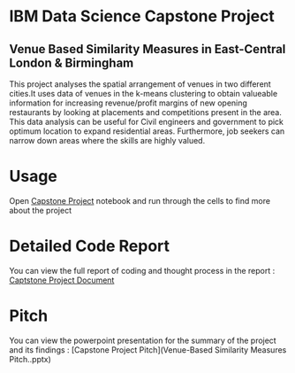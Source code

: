 # IBM Data Science Capstone Project
## Venue Based Similarity Measures in East-Central London & Birmingham

This project analyses the spatial arrangement of venues in two different cities.It uses data of venues in the k-means clustering to obtain valueable information for increasing revenue/profit margins of new opening restaurants by looking at placements and competitions present in the area. This data analysis can be useful for Civil engineers and government to pick optimum location to expand residential areas. Furthermore, job seekers can narrow down areas where the skills are highly valued.

# Usage

Open [Capstone Project](Capstone_Project.ipynb) notebook and run through the cells to find more about the project

# Detailed Code Report

You can view the full report of coding and thought process in the report : [Captstone Project Document](Capstone_Project.docx )

# Pitch

You can view the powerpoint presentation for the summary of the project and its findings :  [Capstone Project Pitch](Venue-Based Similarity Measures Pitch..pptx)

